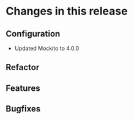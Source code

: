 # Changes in this release

## Configuration

* Updated Mockito to 4.0.0

## Refactor

## Features

## Bugfixes
